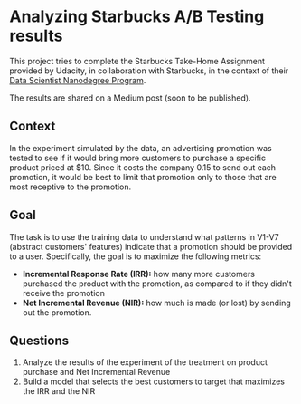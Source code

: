 # Analyzing Starbucks A/B Testing results
This project tries to complete the Starbucks Take-Home Assignment provided by Udacity, in collaboration with Starbucks, in the context of their [Data Scientist Nanodegree Program](https://www.udacity.com/course/data-scientist-nanodegree--nd025).

The results are shared on a Medium post (soon to be published).

## Context
In the experiment simulated by the data, an advertising promotion was tested to see if it would bring more customers to purchase a specific product priced at $10. Since it costs the company 0.15 to send out each promotion, it would be best to limit that promotion only to those that are most receptive to the promotion. 

## Goal
The task is to use the training data to understand what patterns in V1-V7 (abstract customers' features) indicate that a promotion should be provided to a user. Specifically, the goal is to maximize the following metrics:
* **Incremental Response Rate (IRR):** how many more customers purchased the product with the promotion, as compared to if they didn't receive the promotion
* **Net Incremental Revenue (NIR):** how much is made (or lost) by sending out the promotion.

## Questions
1. Analyze the results of the experiment of the treatment on product purchase and Net Incremental Revenue
2. Build a model that selects the best customers to target that maximizes the IRR and the NIR
